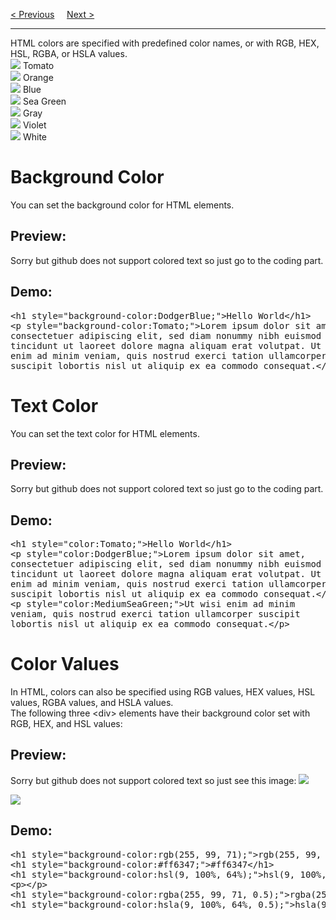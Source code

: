 <a href="/HTML/Comments.md">&lt; Previous</a>
&nbsp;&nbsp;&nbsp;
<a href="/HTML/Colors/RGB.md">Next &gt;</a>
<hr>
HTML colors are specified with predefined color names, or with RGB, HEX, HSL, RGBA, or HSLA values.
<br>
<img src="https://via.placeholder.com/15/ff6347/000000"> Tomato
<br>
<img src="https://via.placeholder.com/15/ffa500/000000"> Orange
<br>
<img src="https://via.placeholder.com/15/0000ff/000000"> Blue
<br>
<img src="https://via.placeholder.com/15/2e8b57/000000"> Sea Green
<br>
<img src="https://via.placeholder.com/15/808080/000000"> Gray
<br>
<img src="https://via.placeholder.com/15/8a2be2/000000"> Violet
<br>
<img src="https://via.placeholder.com/15/ffffff/000000"> White
<h1>Background Color</h1>
You can set the background color for HTML elements.
<h2>Preview:</h2>
Sorry but github does not support colored text so just go to the coding part.
<h2>Demo:</h2>
<pre>
&lt;h1 style="background-color:DodgerBlue;">Hello World&lt;/h1&gt;
&lt;p style="background-color:Tomato;"&gt;Lorem ipsum dolor sit amet,
consectetuer adipiscing elit, sed diam nonummy nibh euismod
tincidunt ut laoreet dolore magna aliquam erat volutpat. Ut wisi
enim ad minim veniam, quis nostrud exerci tation ullamcorper
suscipit lobortis nisl ut aliquip ex ea commodo consequat.&lt;/p&gt;
</pre>
<h1>Text Color</h1>
You can set the text color for HTML elements.
<h2>Preview:</h2>
Sorry but github does not support colored text so just go to the coding part.
<h2>Demo:</h2>
<pre>
&lt;h1 style="color:Tomato;"&gt;Hello World&lt;/h1&gt;
&lt;p style="color:DodgerBlue;"&gt;Lorem ipsum dolor sit amet,
consectetuer adipiscing elit, sed diam nonummy nibh euismod
tincidunt ut laoreet dolore magna aliquam erat volutpat. Ut wisi
enim ad minim veniam, quis nostrud exerci tation ullamcorper
suscipit lobortis nisl ut aliquip ex ea commodo consequat.&lt;/p&gt;
&lt;p style="color:MediumSeaGreen;"&gt;Ut wisi enim ad minim
veniam, quis nostrud exerci tation ullamcorper suscipit
lobortis nisl ut aliquip ex ea commodo consequat.&lt;/p&gt;
</pre>
<h1>Color Values</h1>
In HTML, colors can also be specified using RGB values, HEX values, HSL values, RGBA values, and HSLA values.
<br>
The following three &lt;div&gt; elements have their background color set with RGB, HEX, and HSL values:
<h2>Preview:</h2>
Sorry but github does not support colored text so just see this image:
<img src="https://i.imgur.com/q6t9Egy_d.webp?maxwidth=640&shape=thumb&fidelity=medium">
<p></p>
<img src="https://i.imgur.com/A6r0lXR_d.webp?maxwidth=640&shape=thumb&fidelity=medium">
<h2>Demo:</h2>
<pre>
&lt;h1 style="background-color:rgb(255, 99, 71);"&gt;rgb(255, 99, 71)&lt;/h1&gt;
&lt;h1 style="background-color:#ff6347;"&gt;#ff6347&lt;/h1&gt;
&lt;h1 style="background-color:hsl(9, 100%, 64%);"&gt;hsl(9, 100%, 64%)&lt;/h1&gt;
&lt;p&gt;&lt;/p&gt;
&lt;h1 style="background-color:rgba(255, 99, 71, 0.5);"&gt;rgba(255, 99, 71, 0.5)&lt;/h1&gt;
&lt;h1 style="background-color:hsla(9, 100%, 64%, 0.5);"&gt;hsla(9, 100%, 64%, 0.5)&lt;/h1&gt;
</pre>

